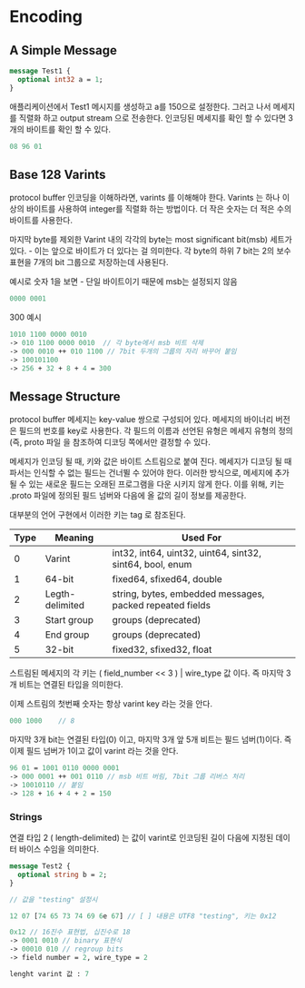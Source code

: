 # Encoding



## A Simple Message

```protobuf
message Test1 {
  optional int32 a = 1;
}
```

애플리케이션에서 Test1 메시지를 생성하고 a를 150으로 설정한다. 그러고 나서 메세지를 직렬화 하고 output stream 으로 전송한다. 인코딩된 메세지를 확인 할 수 있다면 3개의 바이트를 확인 할 수 있다. 

```protobuf
08 96 01
```



## Base 128 Varints

protocol buffer 인코딩을 이해하라면, varints 를 이해해야 한다. Varints 는 하나 이상의 바이트를 사용하여 integer를 직렬화 하는 방법이다. 더 작은 숫자는 더 적은 수의 바이트를 사용한다. 



마지막 byte를 제외한 Varint 내의 각각의 byte는 most significant bit(msb) 세트가 있다. - 이는 앞으로 바이트가 더 있다는 걸 의미한다. 각 byte의 하위 7 bit는 2의 보수 표현을 7개의 bit 그룹으로 저장하는데 사용된다. 



예시로 숫자 1을 보면 - 단일 바이트이기 때문에 msb는 설정되지 않음

```protobuf
0000 0001
```



300 예시 

```protobuf
1010 1100 0000 0010
-> 010 1100 0000 0010  // 각 byte에서 msb 비트 삭제 
-> 000 0010 ++ 010 1100 // 7bit 두개의 그룹의 자리 바꾸어 붙임 
-> 100101100
-> 256 + 32 + 8 + 4 = 300
```



## Message Structure

protocol buffer 메세지는 key-value 쌍으로 구성되어 있다. 메세지의 바이너리 버전은 필드의 번호를 key로 사용한다. 각 필드의 이름과 선언된 유형은 메세지 유형의 정의 (즉, proto 파일 을 참조하여 디코딩 쪽에서만 결정할 수 있다.



메세지가 인코딩 될 때, 키와 값은 바이트 스트림으로 붙여 진다. 메세지가 디코딩 될 때 파서는 인식할 수 없는 필드는 건너뛸 수 있어야 한다. 이러한 방식으로, 메세지에 추가될 수 있는 새로운 필드는 오래된 프로그램을 다운 시키지 않게 한다. 이를 위해, 키는 .proto 파일에 정의된 필드 넘버와 다음에 올 값의 길이 정보를 제공한다. 

대부분의 언어 구현에서 이러한 키는 tag 로 참조된다. 



| Type | Meaning         | Used For                                                 |
| ---- | --------------- | -------------------------------------------------------- |
| 0    | Varint          | int32, int64, uint32, uint64, sint32, sint64, bool, enum |
| 1    | 64-bit          | fixed64, sfixed64, double                                |
| 2    | Legth-delimited | string, bytes, embedded messages, packed repeated fields |
| 3    | Start group     | groups (deprecated)                                      |
| 4    | End group       | groups (deprecated)                                      |
| 5    | 32-bit          | fixed32, sfixed32, float                                 |



스트림된 메세지의 각 키는 ( field_number << 3 ) | wire_type 값 이다. 즉 마지막 3개 비트는 연결된 타입을 의미한다. 

이제 스트림의 첫번째 숫자는 항상 varint key 라는 것을 안다.

```protobuf
000 1000	// 8 
```

마지막 3개 bit는 연결된 타입(0) 이고, 마지막 3개 앞 5개 비트는 필드 넘버(1)이다. 즉 이제 필드 넘버가 1이고 값이 varint 라는 것을 안다. 

```protobuf
96 01 = 1001 0110 0000 0001
-> 000 0001 ++ 001 0110 // msb 비트 버림, 7bit 그룹 리버스 처리 
-> 10010110	// 붙임 
-> 128 + 16 + 4 + 2 = 150
```



### Strings

연결 타입 2 ( length-delimited) 는 값이 varint로 인코딩된 길이 다음에 지정된 데이터 바이스 수임을 의미한다.

```protobuf
message Test2 {
  optional string b = 2;
}

// 값을 "testing" 설정시 

12 07 [74 65 73 74 69 6e 67] // [ ] 내용은 UTF8 "testing", 키는 0x12

0x12 // 16진수 표현법, 십진수로 18 
-> 0001 0010 // binary 표현식 
-> 00010 010 // regroup bits
-> field number = 2, wire_type = 2

lenght varint 값 : 7 
```



